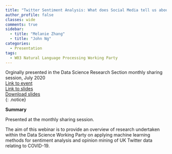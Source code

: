 ```yaml
---
title: "Twitter Sentiment Analysis: What does Social Media tell us about coronavirus concerns in the UK?"
author_profile: false 
classes: wide
comments: true
sidebar:
  - title: "Melanie Zhang"
  - title: "John Ng"
categories:
  - Presentation
tags:
  - W03 Natural Language Processing Working Party
---
```


Orginally presented in the Data Science Research Section monthly sharing session, July 2020<br>
[Link to event](https://www.actuaries.org.uk/learn-develop/attend-event/twitter-sentiment-analysis-what-does-social-media-tell-us-about-coronavirus-concerns-uk)<br>
[Link to slides](https://github.com/IFoADataScienceResearch/IFoADataScienceResearch.github.io/raw/master/assets/pdfs/IFoA%20COVID%20Twitter%20Analysis_02072020.pdf) <br>
[Download slides](https://www.actuaries.org.uk/system/files/field/document/Twitter%20Sentiment%20Analysis.pdf)<br>
{: .notice}

<b> Summary </b>

Presented at the monthly sharing session. 

The aim of this webinar is to provide an overview of research undertaken within the Data Science Working Party on applying machine learning methods for sentiment analysis and opinion mining of UK Twitter data relating to COVID-19.
